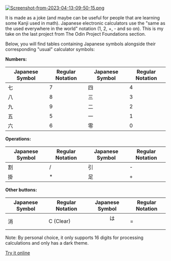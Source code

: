 [![Screenshot-from-2023-04-13-09-50-15.png](https://i.postimg.cc/44HZ1sLq/Screenshot-from-2023-04-13-09-50-15.png)](https://postlmg.cc/44HZ1sLq)

It is made as a joke (and maybe can be useful for people that are learning some Kanji used in math). Japanese electronic calculators use the "same as the used everywhere in the world" notation (1, 2, +, - and so on). This is my take on the last project from The Odin Project Foundations section.

Below, you will find tables containing Japanese symbols alongside their corresponding "usual" calculator symbols:

**Numbers:**

| Japanese Symbol | Regular Notation | Japanese Symbol   | Regular Notation |
|-----------------|------------------|-------------------|------------------|
|       七         |         7        |       四         |         4        |
|       八         |         8        |       三         |         3        |
|       九         |         9        |       二         |         2        |
|       五         |         5        |       一         |         1        |
|       六         |         6        |       零         |         0        |

**Operations:**

| Japanese Symbol | Regular Notation | Japanese Symbol   | Regular Notation |
|-----------------|------------------|-------------------|------------------|
|       割         |         /        |       引         |         -        |
|       掛         |         *        |       足         |         +        |

**Other buttons:**

| Japanese Symbol | Regular Notation | Japanese Symbol   | Regular Notation |
|-----------------|------------------|-------------------|------------------|
|       消        |      C (Clear)　　|　　　　は        　　|         =        |

Note: By personal choice, it only supports 16 digits for processing calculations and only has a dark theme.

[Try it online](https://codepen.io/FragozoLeo/pen/qBggJKy)
